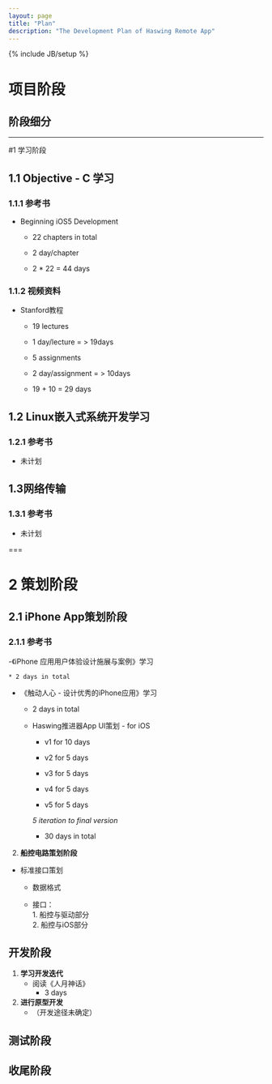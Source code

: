 ```yaml
---
layout: page
title: "Plan"
description: "The Development Plan of Haswing Remote App"
---
```

{% include JB/setup %}
# 项目阶段  

## 阶段细分  
  
--------  

#1 学习阶段  

## 1.1 Objective - C 学习  
  
### 1.1.1 参考书
  
- Beginning iOS5 Development
  
	* 22 chapters in total  

	* 2 day/chapter   
  
	* 2 * 22 = 44 days  
   
  
### 1.1.2 视频资料
	  
- Stanford教程
  		  
	* 19 lectures
  		  
	* 1 day/lecture = > 19days
  		  
	* 5 assignments
   		  
	* 2 day/assignment = > 10days
  		  
	* 19 + 10 = 29 days  
  
 
## 1.2 Linux嵌入式系统开发学习   
  
### 1.2.1 参考书  
  
- 未计划    
  
## 1.3网络传输  
  
### 1.3.1 参考书  
  
- 未计划  

  
===  

# 2 策划阶段  
  
## 2.1 iPhone App策划阶段  
  
### 2.1.1 参考书
  
-《iPhone 应用用户体验设计施展与案例》学习  
  
	* 2 days in total

- 《触动人心 - 设计优秀的iPhone应用》学习
	  
	* 2 days in total  

	  
	- Haswing推进器App UI策划 - for iOS 
	  
		* v1 for 10 days
			  
		* v2 for 5 days
			  
		* v3 for 5 days
			  
		* v4 for 5 days
			  
		* v5 for 5 days</br>
	  
		*5 iteration to final version*    
		  
		* 30 days in total  

  
2. **船控电路策划阶段**    

- 标准接口策划  

	* 数据格式  

	* 接口：<br/>1. 船控与驱动部分<br/>2. 船控与iOS部分

## 开发阶段
1. **学习开发迭代**  
	- 阅读《人月神话》
		* 3 days  
2. **进行原型开发**  
	- （开发途径未确定）  

## 测试阶段
## 收尾阶段

